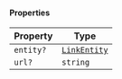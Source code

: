 #### Properties

| Property                      | Type                          |
| ----------------------------- | ----------------------------- |
| <a id="entity"></a> `entity?` | [`LinkEntity`](LinkEntity.md) |
| <a id="url"></a> `url?`       | `string`                      |
